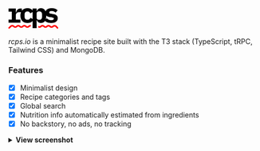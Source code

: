 <img src="public/logo-black.svg" width="100" />

*rcps.io* is a minimalist recipe site built with the T3 stack (TypeScript, tRPC, Tailwind CSS) and MongoDB.

### Features

- [x] Minimalist design
- [x] Recipe categories and tags
- [x] Global search
- [x] Nutrition info automatically estimated from ingredients
- [x] No backstory, no ads, no tracking

<details>
  <summary><strong>View screenshot</strong></summary>
  <br />
  <img src="https://github.com/zaknesler/rcps.io/assets/7189795/e3ded31a-9a55-491b-9ae1-cf77a9b48a32" />
</details>
